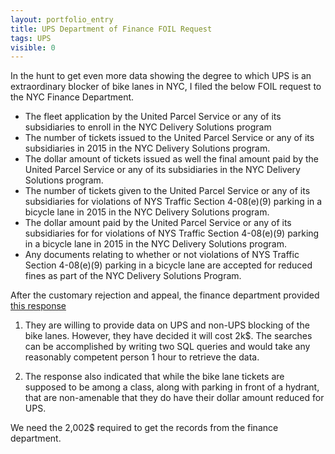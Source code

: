```yaml
---
layout: portfolio_entry
title: UPS Department of Finance FOIL Request
tags: UPS
visible: 0
---
```


In the hunt to get even more data showing the degree to which UPS is an extraordinary blocker of bike lanes in NYC, I filed the below FOIL request to the NYC Finance Department. 

* The fleet application by the United Parcel Service or any of its subsidiaries to enroll in the NYC Delivery Solutions program
* The number of tickets issued to the United Parcel Service or any of its subsidiaries in 2015 in the NYC Delivery Solutions program.
* The dollar amount of tickets issued as well the final amount paid by the United Parcel Service or any of its subsidiaries in the NYC Delivery Solutions program.
* The number of tickets given to the United Parcel Service or any of its subsidiaries for violations of NYS Traffic Section 4-08(e)(9) parking in a bicycle lane in 2015 in the NYC Delivery Solutions program.
* The dollar amount paid by the United Parcel Service or any of its subsidiaries for for violations of NYS Traffic Section 4-08(e)(9) parking in a bicycle lane in 2015 in the NYC Delivery Solutions program.
* Any documents relating to whether or not violations of NYS Traffic Section 4-08(e)(9) parking in a bicycle lane are accepted for reduced fines as part of the NYC Delivery Solutions Program.


After the customary rejection and appeal, the finance department provided [this response](https://github.com/Bellspringsteen/other.nyc/blob/master/NYCGOV/Finance/UPSFOILFinanceResponse.pdf)


1. They are willing to provide data on UPS and non-UPS blocking of the bike lanes. However, they have decided it will cost 2k$. The searches can be accomplished by writing two SQL queries and would take any reasonably competent person 1 hour to retrieve the data.

2. The response also indicated that while the bike lane tickets are supposed to be among a class, along with parking in front of a hydrant, that are non-amenable that they do have their dollar amount reduced for UPS. 


We need the 2,002$ required to get the records from the finance department.






